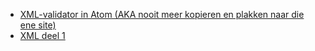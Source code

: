 - [XML-validator in Atom (AKA nooit meer kopieren en plakken naar die ene site)](xmlatom/xmlatom.md)
- [XML deel 1](xml1.md)
